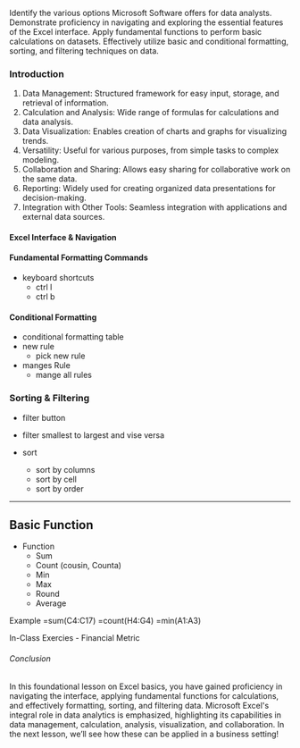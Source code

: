 Identify the various options Microsoft Software offers for data analysts.
Demonstrate proficiency in navigating and exploring the essential features of the Excel interface.
Apply fundamental functions to perform basic calculations on datasets.
Effectively utilize basic and conditional formatting, sorting, and filtering techniques on data. 



### Introduction



1. Data Management: Structured framework for easy input, storage, and retrieval of information.
2. Calculation and Analysis: Wide range of formulas for calculations and data analysis.
3. Data Visualization: Enables creation of charts and graphs for visualizing trends.
4. Versatility: Useful for various purposes, from simple tasks to complex modeling.
5. Collaboration and Sharing: Allows easy sharing for collaborative work on the same data.
6. Reporting: Widely used for creating organized data presentations for decision-making.
7. Integration with Other Tools: Seamless integration with applications and external data sources.


#### Excel Interface & Navigation



#### Fundamental Formatting Commands

- keyboard shortcuts 
   - ctrl l  
   - ctrl b


#### Conditional Formatting 

- conditional formatting table
- new rule 
    - pick new rule 
- manges Rule 
    - mange all rules 



### Sorting & Filtering 

- filter button 
- filter smallest to largest and vise versa

- sort 
    - sort by columns 
    - sort by cell
    - sort by order



---------------------


## Basic Function

- Function
    - Sum
    - Count (cousin, Counta)
    - Min
    - Max
    - Round
    - Average

Example 
  =sum(C4:C17)
  =count(H4:G4)
  =min(A1:A3)


 In-Class Exercies - Financial Metric 



 ###### Conclusion

 In this foundational lesson on Excel basics, you have gained proficiency in navigating the interface, applying fundamental functions for calculations, and effectively formatting, sorting, and filtering data. Microsoft Excel's integral role in data analytics is emphasized, highlighting its capabilities in data management, calculation, analysis, visualization, and collaboration. In the next lesson, we’ll see how these can be applied in a business setting!